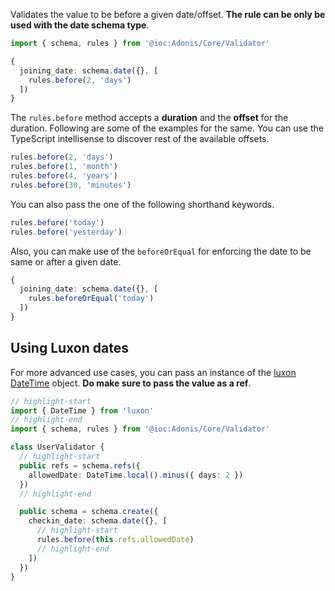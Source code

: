 Validates the value to be before a given date/offset. **The rule can be only be used with the date schema type**.

```ts
import { schema, rules } from '@ioc:Adonis/Core/Validator'

{
  joining_date: schema.date({}, [
    rules.before(2, 'days')
  ])
}
```

The `rules.before` method accepts a **duration** and the **offset** for the duration. Following are some of the examples for the same. You can use the TypeScript intellisense to discover rest of the available offsets.

```ts
rules.before(2, 'days')
rules.before(1, 'month')
rules.before(4, 'years')
rules.before(30, 'minutes')
```

You can also pass the one of the following shorthand keywords.

```ts
rules.before('today')
rules.before('yesterday')
```

Also, you can make use of the `beforeOrEqual` for enforcing the date to be same or after a given date.

```ts
{
  joining_date: schema.date({}, [
    rules.beforeOrEqual('today')
  ])
}
```

## Using Luxon dates

For more advanced use cases, you can pass an instance of the [luxon DateTime](https://moment.github.io/luxon/api-docs/index.html#datetime) object. **Do make sure to pass the value as a ref**.

```ts
// highlight-start
import { DateTime } from 'luxon'
// highlight-end
import { schema, rules } from '@ioc:Adonis/Core/Validator'

class UserValidator {
  // highlight-start
  public refs = schema.refs({
    allowedDate: DateTime.local().minus({ days: 2 })
  })
  // highlight-end

  public schema = schema.create({
    checkin_date: schema.date({}, [
      // highlight-start
      rules.before(this.refs.allowedDate)
      // highlight-end
    ])
  })
}
```
